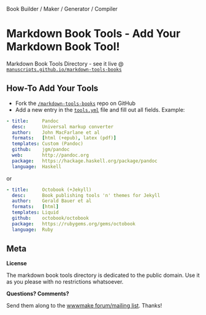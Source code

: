 
Book Builder / Maker / Generator / Compiler

# Markdown Book Tools - Add Your Markdown Book Tool!

Markdown Book Tools Directory - see it live @ [`manuscripts.github.io/markdown-tools-books`](http://manuscripts.github.io/markdown-tools-books)


## How-To Add Your Tools

* Fork the [`/markdown-tools-books`](https://github.com/manuscripts/markdown-tools-books) repo on GitHub
* Add a new entry in the [`tools.yml`](https://github.com/manuscripts/markdown-tools-books/blob/master/tools.yml) file and fill out all fields.
  Example:

``` yaml
- title:     Pandoc
  desc:      Universal markup converter
  author:    John MacFarlane et al
  formats:   [html (+epub), latex (pdf)]
  templates: Custom (Pandoc)
  github:    jgm/pandoc
  web:       http://pandoc.org
  package:   https://hackage.haskell.org/package/pandoc
  language:  Haskell
```  

or

``` yaml
- title:     Octobook (+Jekyll)
  desc:      Book publishing tools 'n' themes for Jekyll
  author:    Gerald Bauer et al
  formats:   [html]
  templates: Liquid
  github:    octobook/octobook
  package:   https://rubygems.org/gems/octobook
  language:  Ruby
```

## Meta

**License**

The markdown book tools directory is dedicated to the public domain.
Use it as you please with no restrictions whatsoever.

**Questions? Comments?**

Send them along to the [wwwmake forum/mailing list](http://groups.google.com/group/wwwmake). Thanks!
